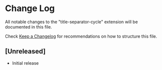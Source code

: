 # Change Log

All notable changes to the "title-separator-cycle" extension will be documented in this file.

Check [Keep a Changelog](http://keepachangelog.com/) for recommendations on how to structure this file.

## [Unreleased]

- Initial release